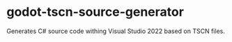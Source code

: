 # godot-tscn-source-generator

Generates C# source code withing Visual Studio 2022 based on TSCN files.
